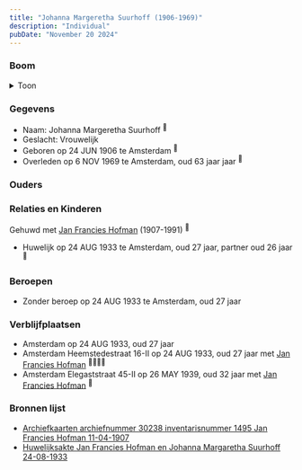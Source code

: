 ```yaml
---
title: "Johanna Margeretha Suurhoff (1906-1969)"
description: "Individual"
pubDate: "November 20 2024"
---
```


### Boom
<details><summary>Toon</summary>

![test](https://www.plantuml.com/plantuml/svg/bP9DQm8n48Rl-HL3FVGaxBfLKKJKuhOLQgMjlShiPdJ3vaEIBBA8_xtnWselXTx2v7rdddUOaVDeVQKaSwNGMxIe8CEyt5XJQVvefB7WBMeNlaXxLWXEa0kRIpg_IMrz3OfKHjQTIywJ9UFhBR6Rhhb4vs3F061YB2VxMOYyrEJSOA1GwE4G4dPWx1uMfr6EiRFbRcOAr1hX5UqcTFO5maTLsSAirtU03bwYgDLDuATD8vrCasaIPktNWYG_mA2VOLQlCkEzfFuGMWymMyuXxaKT6AiZBqTretPb9UKADL_brZYNcO0PR1sOltq5LwTtupfSEL536dQL2tBmRDOAzPMl1T2O9caxdVp15SSmNhmVkRh_uOf3dF4nJY_-1NRX6lHtnBdGctFoyV8fI9Fan9P6KTHhGqEAJU5hajBi0j-1NNRQR5uKx1BYMc0ZqZmSpZS0)
</details>

### Gegevens
- Naam: Johanna Margeretha Suurhoff <sup><a href="../s00452/" style="text-decoration:none" title="Archiefkaarten archiefnummer 30238 inventarisnummer 1495 Jan Francies Hofman 11-04-1907">:link:</a></sup>
- Geslacht: Vrouwelijk
- Geboren op 24 JUN 1906 te Amsterdam <sup><a href="../s00452/" style="text-decoration:none" title="Archiefkaarten archiefnummer 30238 inventarisnummer 1495 Jan Francies Hofman 11-04-1907">:link:</a></sup>
- Overleden op 6 NOV 1969 te Amsterdam, oud 63 jaar jaar <sup><a href="../s00452/" style="text-decoration:none" title="Archiefkaarten archiefnummer 30238 inventarisnummer 1495 Jan Francies Hofman 11-04-1907">:link:</a></sup>

### Ouders

### Relaties en Kinderen

Gehuwd met [Jan Francies Hofman](../i00272/) (1907-1991) <sup><a href="../s00452/" style="text-decoration:none" title="Archiefkaarten archiefnummer 30238 inventarisnummer 1495 Jan Francies Hofman 11-04-1907">:link:</a></sup>
- Huwelijk op 24 AUG 1933 te Amsterdam, oud 27 jaar, partner oud 26 jaar <sup><a href="../s00452/" style="text-decoration:none" title="Archiefkaarten archiefnummer 30238 inventarisnummer 1495 Jan Francies Hofman 11-04-1907">:link:</a></sup>

### Beroepen
- Zonder beroep op 24 AUG 1933 te Amsterdam, oud 27 jaar 

### Verblijfplaatsen
- Amsterdam  op 24 AUG 1933, oud 27 jaar  
- Amsterdam Heemstedestraat 16-II op 24 AUG 1933, oud 27 jaar met [Jan Francies Hofman](../i00272/) <sup><a href="../s00452/" style="text-decoration:none" title="Archiefkaarten archiefnummer 30238 inventarisnummer 1495 Jan Francies Hofman 11-04-1907">:link:</a><a href="../s00454/" style="text-decoration:none" title="Huwelijksakte Jan Francies Hofman en Johanna Margaretha Suurhoff 24-08-1933">:link:</a><a href="../s00454/" style="text-decoration:none" title="Huwelijksakte Jan Francies Hofman en Johanna Margaretha Suurhoff 24-08-1933">:link:</a><a href="../s00454/" style="text-decoration:none" title="Huwelijksakte Jan Francies Hofman en Johanna Margaretha Suurhoff 24-08-1933">:link:</a></sup>
- Amsterdam Elegaststraat 45-II op 26 MAY 1939, oud 32 jaar met [Jan Francies Hofman](../i00272/) <sup><a href="../s00452/" style="text-decoration:none" title="Archiefkaarten archiefnummer 30238 inventarisnummer 1495 Jan Francies Hofman 11-04-1907">:link:</a></sup>

### Bronnen lijst
- [Archiefkaarten archiefnummer 30238 inventarisnummer 1495 Jan Francies Hofman 11-04-1907](../s00452/)
- [Huwelijksakte Jan Francies Hofman en Johanna Margaretha Suurhoff 24-08-1933](../s00454/)